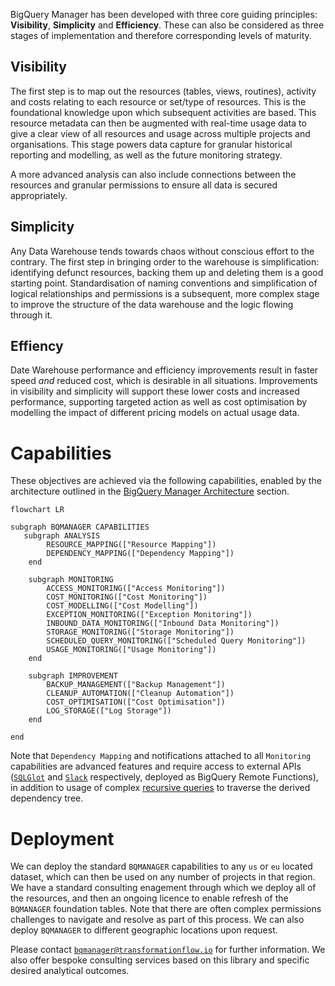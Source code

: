 BigQuery Manager has been developed with three core guiding principles: **Visibility**, **Simplicity** and **Efficiency**.  These can also be considered as three stages of implementation and therefore corresponding levels of maturity.

## Visibility 
The first step is to map out the resources (tables, views, routines), activity and costs relating to each resource or set/type of resources.  This is the foundational knowledge upon which subsequent activities are based.  This resource metadata can then be augmented with real-time usage data to give a clear view of all resources and usage across multiple projects and organisations. This stage powers data capture for granular historical reporting and modelling, as well as the future monitoring strategy.

A more advanced analysis can also include connections between the resources and granular permissions to ensure all data is secured appropriately.

## Simplicity
Any Data Warehouse tends towards chaos without conscious effort to the contrary. The first step in bringing order to the warehouse is simplification: identifying defunct resources, backing them up and deleting them is a good starting point. Standardisation of naming conventions and simplification of logical relationships and permissions is a subsequent, more complex stage to improve the structure of the data warehouse and the logic flowing through it.

## Effiency
Date Warehouse performance and efficiency improvements result in faster speed _and_ reduced cost, which is desirable in all situations.  Improvements in visibility and simplicity will support these lower costs and increased performance, supporting targeted action as well as cost optimisation by modelling the impact of different pricing models on actual usage data.


# Capabilities
These objectives are achieved via the following capabilities, enabled by the architecture outlined in the [BigQuery Manager Architecture](architecture.md) section.

```mermaid
flowchart LR

subgraph BQMANAGER CAPABILITIES
   subgraph ANALYSIS
        RESOURCE_MAPPING(["Resource Mapping"])
        DEPENDENCY_MAPPING(["Dependency Mapping"])
    end
    
    subgraph MONITORING
        ACCESS_MONITORING(["Access Monitoring"])
        COST_MONITORING(["Cost Monitoring"])
        COST_MODELLING(["Cost Modelling"])
        EXCEPTION_MONITORING(["Exception Monitoring"])
        INBOUND_DATA_MONITORING(["Inbound Data Monitoring"])
        STORAGE_MONITORING(["Storage Monitoring"])
        SCHEDULED_QUERY_MONITORING(["Scheduled Query Monitoring"])
        USAGE_MONITORING(["Usage Monitoring"])
    end

    subgraph IMPROVEMENT
        BACKUP_MANAGEMENT(["Backup Management"])
        CLEANUP_AUTOMATION(["Cleanup Automation"])
        COST_OPTIMISATION(["Cost Optimisation"])
        LOG_STORAGE(["Log Storage"])
    end  

end
```

Note that `Dependency Mapping` and notifications attached to all `Monitoring` capabilities are advanced features and require access to external APIs ([`SQLGlot`](https://github.com/tobymao/sqlglot) and [`Slack`](https://github.com/slackapi/python-slack-sdk) respectively, deployed as BigQuery Remote Functions), in addition to usage of complex [recursive queries](https://cloud.google.com/bigquery/docs/recursive-ctes) to traverse the derived dependency tree.

# Deployment
We can deploy the standard `BQMANAGER` capabilities to any `us` or `eu` located dataset, which can then be used on any number of projects in that region.  We have a standard consulting enagement through which we deploy all of the resources, and then an ongoing licence to enable refresh of the `BQMANAGER` foundation tables. Note that there are often complex permissions challenges to navigate and resolve as part of this process. We can also deploy `BQMANAGER` to different geographic locations upon request.

Please contact [`bqmanager@transformationflow.io`](mailto:bqmanager@transformationflow.io?subject=BigQuery%20Manager%20Enquiry) for further information. We also offer bespoke consulting services based on this library and specific desired analytical outcomes.

